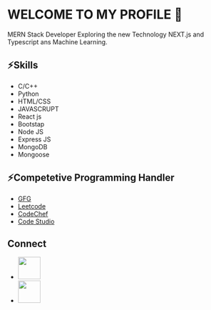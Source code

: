 ### <h1>WELCOME TO MY PROFILE 👋</h1>

MERN Stack Developer Exploring the new Technology NEXT.js and Typescript ans Machine Learning.

<h2>⚡Skills </h2>
<ul>
  <li>C/C++</li>
  <li>Python</li>
   <li>HTML/CSS</li>
  <li>JAVASCRUPT</li>
  <li>React js</li>
  <li>Bootstap</li>
  <li>Node JS</li>
  <li>Express JS</li>
  <li>MongoDB</li>
  <li>Mongoose</li>
</ul>

<h2> ⚡Competetive Programming Handler</h2>
<ul>
<li> <a href="https://auth.geeksforgeeks.org/user/brskumar0102">GFG</a></li>
<li><a href="https://leetcode.com/brijesh_singh/">Leetcode</a></li>
<li><a href="https://www.codechef.com/users/brijesh_122004">CodeChef</a></li>
<li><a href="https://www.codingninjas.com/studio/profile/Brijesh_94ec">Code Studio</a></li>
  </ul>

  <h2>Connect</h2>
  <ul>
    <li> <a href="https://www.linkedin.com/in/brijesh-singh-456185228/"> <img width="50px" height="50px" text-aligh="center" src="https://th.bing.com/th/id/OIP.9kgaONTgEcLw-qGDYcHDRwHaHa?pid=ImgDet&rs=1"/> </a></li>
    <li> <a href="https://www.instagram.com/brijeshsingh5744/"><img width="50px" height="50px" text-aligh="center" src="https://th.bing.com/th/id/OIP.mdNMeNAxQL1gWv0U3KAe1gAAAA?pid=ImgDet&rs=1"/></a></li>
  </ul>
<!--
**brijesh2004/brijesh2004** is a ✨ _special_ ✨ repository because its `README.md` (this file) appears on your GitHub profile.

Here are some ideas to get you started:

- 🔭 I’m currently working on ...
- 🌱 I’m currently learning ...
- 👯 I’m looking to collaborate on ...
- 🤔 I’m looking for help with ...
- 💬 Ask me about ...
- 📫 How to reach me: ...
- 😄 Pronouns: ...
- ⚡ Fun fact: ...
-->
